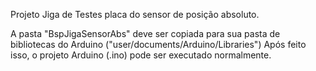 Projeto Jiga de Testes placa do sensor de posição absoluto.

A pasta "BspJigaSensorAbs" deve ser copiada para sua pasta de bibliotecas do Arduino ("user/documents/Arduino/Libraries")
Após feito isso, o projeto Arduino (.ino) pode ser executado normalmente.
